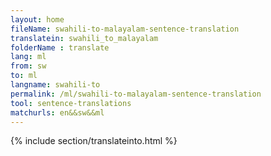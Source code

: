 ```yaml
---
layout: home
fileName: swahili-to-malayalam-sentence-translation
translatein: swahili_to_malayalam
folderName : translate
lang: ml
from: sw
to: ml
langname: swahili-to
permalink: /ml/swahili-to-malayalam-sentence-translation
tool: sentence-translations
matchurls: en&&sw&&ml
---
```

{% include section/translateinto.html %}
